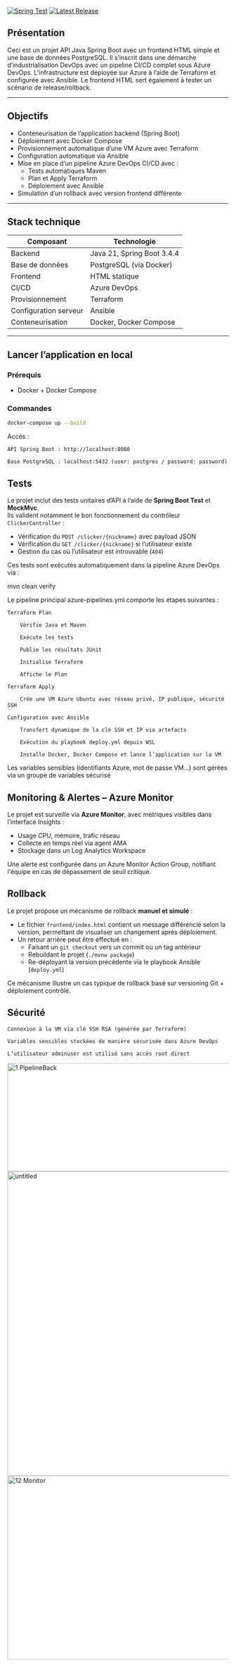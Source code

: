 [![Spring Test](https://github.com/LaPauseClope/pause-clope-server/actions/workflows/maven.yml/badge.svg)](https://github.com/LaPauseClope/pause-clope-server/actions/workflows/maven.yml)
[![Latest Release](https://img.shields.io/github/v/release/LaPauseClope/pause-clope-server)](https://github.com/LaPauseClope/pause-clope-server/releases)

## Présentation
Ceci est un projet API Java Spring Boot avec un frontend HTML simple et une base de données PostgreSQL. Il s’inscrit dans une démarche d’industrialisation DevOps avec un pipeline CI/CD complet sous Azure DevOps. L’infrastructure est déployée sur Azure à l’aide de Terraform et configurée avec Ansible. Le frontend HTML sert également à tester un scénario de release/rollback.

---

## Objectifs

- Conteneurisation de l’application backend (Spring Boot)
- Déploiement avec Docker Compose
- Provisionnement automatique d’une VM Azure avec Terraform
- Configuration automatique via Ansible
- Mise en place d’un pipeline Azure DevOps CI/CD avec :
  - Tests automatiques Maven
  - Plan et Apply Terraform
  - Déploiement avec Ansible
- Simulation d’un rollback avec version frontend différente

---

## Stack technique

| Composant     | Technologie                       |
|---------------|-----------------------------------|
| Backend       | Java 21, Spring Boot 3.4.4        |
| Base de données | PostgreSQL (via Docker)         |
| Frontend      | HTML statique                     |
| CI/CD         | Azure DevOps                      |
| Provisionnement | Terraform                       |
| Configuration serveur | Ansible                   |
| Conteneurisation | Docker, Docker Compose         |


---

## Lancer l’application en local

### Prérequis
- Docker + Docker Compose

### Commandes

```bash
docker-compose up --build
```

Accès :

    API Spring Boot : http://localhost:8080

    Base PostgreSQL : localhost:5432 (user: postgres / password: password)

## Tests

Le projet inclut des tests unitaires d’API à l’aide de **Spring Boot Test** et **MockMvc**.  
Ils valident notamment le bon fonctionnement du contrôleur `ClickerController` :

- Vérification du `POST /clicker/{nickname}` avec payload JSON
- Vérification du `GET /clicker/{nickname}` si l’utilisateur existe
- Gestion du cas où l’utilisateur est introuvable (`404`)

Ces tests sont exécutés automatiquement dans la pipeline Azure DevOps via :

mvn clean verify

Le pipeline principal azure-pipelines.yml comporte les étapes suivantes :

    Terraform Plan

        Vérifie Java et Maven

        Exécute les tests

        Publie les résultats JUnit

        Initialise Terraform

        Affiche le Plan

    Terraform Apply

        Crée une VM Azure Ubuntu avec réseau privé, IP publique, sécurité SSH

    Configuration avec Ansible

        Transfert dynamique de la clé SSH et IP via artefacts

        Exécution du playbook deploy.yml depuis WSL

        Installe Docker, Docker Compose et lance l’application sur la VM




Les variables sensibles (identifiants Azure, mot de passe VM...) sont gérées via un groupe de variables sécurisé

## Monitoring & Alertes – Azure Monitor

Le projet est surveillé via **Azure Monitor**, avec métriques visibles dans l’interface Insights :

- Usage CPU, mémoire, trafic réseau
- Collecte en temps réel via agent AMA
- Stockage dans un Log Analytics Workspace

Une alerte est configurée dans un Azure Monitor Action Group, notifiant l'équipe en cas de dépassement de seuil critique.



## Rollback

Le projet propose un mécanisme de rollback **manuel et simulé** :

- Le fichier `frontend/index.html` contient un message différencié selon la version, permettant de visualiser un changement après déploiement.
- Un retour arrière peut être effectué en :
  - Faisant un `git checkout` vers un commit ou un tag antérieur
  - Rebuildant le projet (`./mvnw package`)
  - Re-déployant la version précédente via le playbook Ansible (`deploy.yml`)

Ce mécanisme illustre un cas typique de rollback basé sur versioning Git + déploiement contrôlé.


## Sécurité

    Connexion à la VM via clé SSH RSA (générée par Terraform)

    Variables sensibles stockées de manière sécurisée dans Azure DevOps

    L’utilisateur adminuser est utilisé sans accès root direct


<img width="821" height="246" alt="1 PipelineBack" src="https://github.com/user-attachments/assets/75dba2ba-c4d2-4859-bc66-b5033947fa29" />
<img width="821" height="691" alt="untitled" src="https://github.com/user-attachments/assets/9430fcb9-85be-4d65-9eed-9e055b192143" />
<img width="821" height="417" alt="12 Monitor" src="https://github.com/user-attachments/assets/77c540ed-3b84-4e6b-8803-eb93ac5438b2" />
